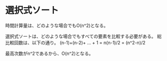 # 選択式ソート

時間計算量は、どのような場合でもO(n^2)となる。

選択式ソートは、どのような場合でもすべての要素を比較する必要がある。
総比較回数は、以下の通り。
(n-1)+(n-2)+ ... + 1 = n(n-1)/2 = (n^2-n)/2

最高次数がn^2であるから、O(n^2)となる。